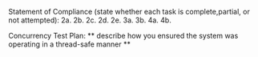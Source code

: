
Statement of Compliance (state whether each task is complete,partial, or not attempted):
2a. 
2b.
2c.
2d.
2e.
3a.
3b.
4a.
4b.

Concurrency Test Plan:
** describe how you ensured the system was operating in a thread-safe manner **

